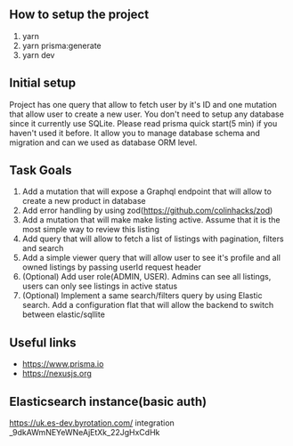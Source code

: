 ## How to setup the project

1. yarn
2. yarn prisma:generate
3. yarn dev

## Initial setup
Project has one query that allow to fetch user by it's ID and one mutation that allow user to create a new user. You don't need to setup any database since it currently use SQLite. Please read prisma quick start(5 min) if you haven't used it before. It allow you to manage database schema and migration and can we used as database ORM level.

## Task Goals
1. Add a mutation that will expose a Graphql endpoint that will allow to create a new product in database
2. Add error handling by using zod(https://github.com/colinhacks/zod)
3. Add a mutation that will make make listing active. Assume that it is the most simple way to review this listing
4. Add query that will allow to fetch a list of listings with pagination, filters and search
5. Add a simple viewer query that will allow user to see it's profile and all owned listings by passing userId request header
6. (Optional) Add user role(ADMIN, USER). Admins can see all listings, users can only see listings in active status
7. (Optional) Implement a same search/filters query by using Elastic search. Add a configuration flat that will allow the backend to switch between elastic/sqllite

## Useful links
 - https://www.prisma.io
 - https://nexusjs.org

## Elasticsearch instance(basic auth)
https://uk.es-dev.byrotation.com/
integration
_9dkAWmNEYeWNeAjEtXk_22JgHxCdHk